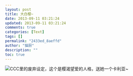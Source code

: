 ```yaml
---
layout: post
title: 大白樱~
date: 2013-09-11 03:21:24
updated: 2013-09-11 03:21:24
comments: true
categories: [Text]
tags: []
permalink: "2433ed_8aeffd"
author: "猫厨"
description: ""
toc: true
---
```


<p><img src="https://imglf1.ph.126.net/xqWb7wXSy3gcoQQFUHGscQ==/1910652142012192459.jpg"   border="0"   hspace="0"   vspace="0"   smallsrc="https://imglf2.ph.126.net/mCsumjuDkRtZ6D2mLglVjQ==/3272991029291777345.jpg"   />CCC里的废弃设定，这个是樱渴望爱的人格，送她一个卡利亚~<br /></p>